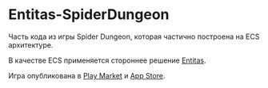 # Entitas-SpiderDungeon
 
Часть кода из игры Spider Dungeon, которая частично построена на ECS архитектуре.

В качестве ECS применяется стороннее решение [Entitas](https://github.com/sschmid/Entitas-CSharp).

Игра опубликована в [Play Market](https://play.google.com/store/apps/details?id=com.quadryume.spiderdungeon) и [App Store](https://apps.apple.com/us/app/spider-dungeon/id1563530136).
